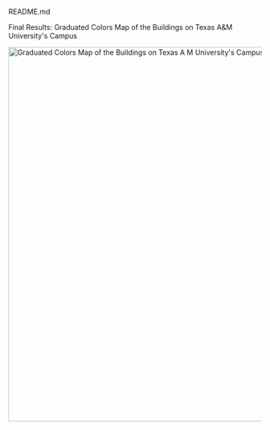 README.md



Final Results: Graduated Colors Map of the Buildings on Texas A&M University's Campus



<img width="744" alt="Graduated Colors Map of the Buildings on Texas A M University's Campus" src="https://user-images.githubusercontent.com/123012280/220749295-c9d11154-ace2-40ba-b158-3a80f95f7916.png">
